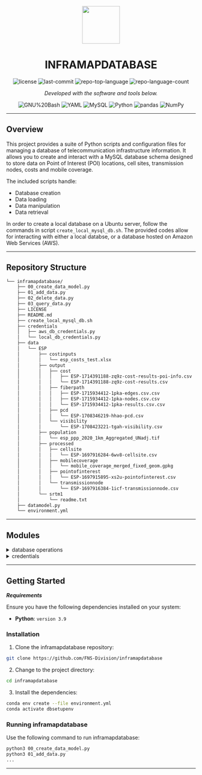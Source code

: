 <p align="center">
  <img src="https://cdn-icons-png.flaticon.com/512/6295/6295417.png" width="100" />
</p>
<p align="center">
    <h1 align="center">INFRAMAPDATABASE</h1>
</p>
<p align="center">
	<img src="https://img.shields.io/github/license/FNS-Division/inframapdatabase?style=flat&color=0080ff" alt="license">
	<img src="https://img.shields.io/github/last-commit/FNS-Division/inframapdatabase?style=flat&logo=git&logoColor=white&color=0080ff" alt="last-commit">
	<img src="https://img.shields.io/github/languages/top/FNS-Division/inframapdatabase?style=flat&color=0080ff" alt="repo-top-language">
	<img src="https://img.shields.io/github/languages/count/FNS-Division/inframapdatabase?style=flat&color=0080ff" alt="repo-language-count">
<p>
<p align="center">
		<em>Developed with the software and tools below.</em>
</p>
<p align="center">
	<img src="https://img.shields.io/badge/GNU%20Bash-4EAA25.svg?style=flat&logo=GNU-Bash&logoColor=white" alt="GNU%20Bash">
	<img src="https://img.shields.io/badge/YAML-CB171E.svg?style=flat&logo=YAML&logoColor=white" alt="YAML">
	<img src="https://img.shields.io/badge/MySQL-4479A1.svg?style=flat&logo=MySQL&logoColor=white" alt="MySQL">
	<img src="https://img.shields.io/badge/Python-3776AB.svg?style=flat&logo=Python&logoColor=white" alt="Python">
	<img src="https://img.shields.io/badge/pandas-150458.svg?style=flat&logo=pandas&logoColor=white" alt="pandas">
	<img src="https://img.shields.io/badge/NumPy-013243.svg?style=flat&logo=NumPy&logoColor=white" alt="NumPy">
</p>
<hr>

##  Overview

This project provides a suite of Python scripts and configuration files for managing a database of telecommunication infrastructure information. It allows you to create and interact with a MySQL database schema designed to store data on Point of Interest (POI) locations, cell sites, transmission nodes, costs and mobile coverage.

The included scripts handle:

- Database creation
- Data loading
- Data manipulation
- Data retrieval

In order to create a local database on a Ubuntu server, follow the commands in script `create_local_mysql_db.sh`. The provided codes allow for interacting with either a local databse, or a database hosted on Amazon Web Services (AWS).

---

##  Repository Structure

```sh
└── inframapdatabase/
    ├── 00_create_data_model.py
    ├── 01_add_data.py
    ├── 02_delete_data.py
    ├── 03_query_data.py
    ├── LICENSE
    ├── README.md
    ├── create_local_mysql_db.sh
    ├── credentials
    │   ├── aws_db_credentials.py
    │   └── local_db_credentials.py
    ├── data
    │   └── ESP
    │       ├── costinputs
    │       │   └── esp_costs_test.xlsx
    │       ├── output
    │       │   ├── cost
    │       │   │   ├── ESP-1714391188-zq9z-cost-results-poi-info.csv
    │       │   │   └── ESP-1714391188-zq9z-cost-results.csv
    │       │   ├── fiberpath
    │       │   │   ├── ESP-1715934412-1pka-edges.csv.csv
    │       │   │   ├── ESP-1715934412-1pka-nodes.csv.csv
    │       │   │   └── ESP-1715934412-1pka-results.csv.csv
    │       │   ├── pcd
    │       │   │   └── ESP-1708346219-hhao-pcd.csv
    │       │   └── visibility
    │       │       └── ESP-1708423221-tgah-visibility.csv
    │       ├── population
    │       │   └── esp_ppp_2020_1km_Aggregated_UNadj.tif
    │       ├── processed
    │       │   ├── cellsite
    │       │   │   └── ESP-1697916284-6wv8-cellsite.csv
    │       │   ├── mobilecoverage
    │       │   │   └── mobile_coverage_merged_fixed_geom.gpkg
    │       │   ├── pointofinterest
    │       │   │   └── ESP-1697915895-xs2u-pointofinterest.csv
    │       │   └── transmissionnode
    │       │       └── ESP-1697916384-1icf-transmissionnode.csv
    │       └── srtm1
    │           └── readme.txt
    ├── datamodel.py
    └── environment.yml
```

---

##  Modules

<details closed><summary>database operations</summary>

| File                                                                                                              | Summary                                              |
| ---                                                                                                               | ---                                                  |
| [00_create_data_model.py](https://github.com/FNS-Division/inframapdatabase/blob/master/00_create_data_model.py)   | `00_create_data_model.py`  |
| [01_add_data.py](https://github.com/FNS-Division/inframapdatabase/blob/master/01_add_data.py)                     | `01_add_data.py`           |
| [02_delete_data.py](https://github.com/FNS-Division/inframapdatabase/blob/master/02_delete_data.py)               | `02_delete_data.py`        |
| [03_query_data.py](https://github.com/FNS-Division/inframapdatabase/blob/master/03_query_data.py)                 | `03_query_data.py`         |
| [datamodel.py](https://github.com/FNS-Division/inframapdatabase/blob/master/datamodel.py)                         | `datamodel.py`             |
| [create_local_mysql_db.sh](https://github.com/FNS-Division/inframapdatabase/blob/master/create_local_mysql_db.sh) | `create_local_mysql_db.sh` |
| [environment.yml](https://github.com/FNS-Division/inframapdatabase/blob/master/environment.yml)                   | `environment.yml`          |

</details>

<details closed><summary>credentials</summary>

| File                                                                                                                        | Summary                                                         |
| ---                                                                                                                         | ---                                                             |
| [local_db_credentials.py](https://github.com/FNS-Division/inframapdatabase/blob/master/credentials/.env.aws) | AWS environment |
| [aws_db_credentials.py](https://github.com/FNS-Division/inframapdatabase/blob/master/credentials/.env.local)     | Local environment   |

</details>

---

##  Getting Started

***Requirements***

Ensure you have the following dependencies installed on your system:

* **Python**: `version 3.9`

###  Installation

1. Clone the inframapdatabase repository:

```sh
git clone https://github.com/FNS-Division/inframapdatabase
```

2. Change to the project directory:

```sh
cd inframapdatabase
```

3. Install the dependencies:

```sh
conda env create --file environment.yml
conda activate dbsetupenv
```

###  Running inframapdatabase

Use the following command to run inframapdatabase:

```sh
python3 00_create_data_model.py
python3 01_add_data.py
...
```

---
